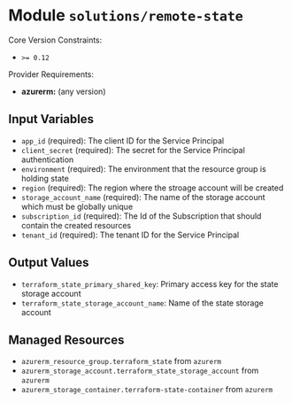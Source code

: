 
# Module `solutions/remote-state`

Core Version Constraints:
* `>= 0.12`

Provider Requirements:
* **azurerm:** (any version)

## Input Variables
* `app_id` (required): The client ID for the Service Principal
* `client_secret` (required): The secret for the Service Principal authentication
* `environment` (required): The environment that the resource group is holding state
* `region` (required): The region where the stroage account will be created
* `storage_account_name` (required): The name of the storage account which must be globally unique
* `subscription_id` (required): The Id of the Subscription that should contain the created resources
* `tenant_id` (required): The tenant ID for the Service Principal

## Output Values
* `terraform_state_primary_shared_key`: Primary access key for the state storage account
* `terraform_state_storage_account_name`: Name of the state storage account

## Managed Resources
* `azurerm_resource_group.terraform_state` from `azurerm`
* `azurerm_storage_account.terraform_state_storage_account` from `azurerm`
* `azurerm_storage_container.terraform-state-container` from `azurerm`

